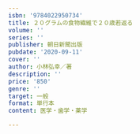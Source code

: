 ```yaml
---
isbn: '9784022950734'
title: ２０グラムの食物繊維で２０歳若返る
volume: ''
series: ''
publisher: 朝日新聞出版
pubdate: '2020-09-11'
cover: ''
author: 小林弘幸／著
description: ''
price: '850'
genre: ''
target: 一般
format: 単行本
content: 医学・歯学・薬学

---
```

